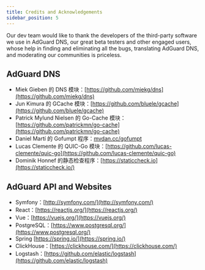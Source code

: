 ```yaml
---
title: Credits and Acknowledgements
sidebar_position: 5
---
```


Our dev team would like to thank the developers of the third-party software we use in AdGuard DNS, our great beta testers and other engaged users, whose help in finding and eliminating all the bugs, translating AdGuard DNS, and moderating our communities is priceless.

## AdGuard DNS

* Miek Gieben 的 DNS 模块：[https://github.com/miekg/dns](https://github.com/miekg/dns)
* Jun Kimura 的 GCache 模块：[https://github.com/bluele/gcache](https://github.com/bluele/gcache)
* Patrick Mylund Nielsen 的 Go-Cache 模块：[https://github.com/patrickmn/go-cache](https://github.com/patrickmn/go-cache)
* Daniel Martí 的 Gofumpt 程序：[mvdan.cc/gofumpt](https://github.com/mvdan/gofumpt)
* Lucas Clemente 的 QUIC-Go 模块：[https://github.com/lucas-clemente/quic-go](https://github.com/lucas-clemente/quic-go)
* Dominik Honnef 的静态检查程序：[https://staticcheck.io](https://staticcheck.io/)

## AdGuard API and Websites

* Symfony：[http://symfony.com/](http://symfony.com/)
* React：[https://reactjs.org/](https://reactjs.org/)
* Vue：[https://vuejs.org/](https://vuejs.org/)
* PostgreSQL：[https://www.postgresql.org/](https://www.postgresql.org/)
* Spring [https://spring.io/](https://spring.io/)
* ClickHouse：[https://clickhouse.com/](https://clickhouse.com/)
* Logstash：[https://github.com/elastic/logstash](https://github.com/elastic/logstash)
